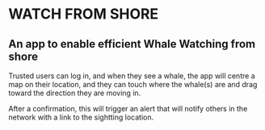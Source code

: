 # WATCH FROM SHORE

## An app to enable efficient Whale Watching from shore

Trusted users can log in, and when they see a whale, the app will centre a map on their location, and they can touch where the whale(s) are and drag toward the direction they are moving in.

After a confirmation, this will trigger an alert that will notify others in the network with a link to the sightting location.

